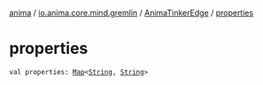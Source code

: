 [anima](../../index.md) / [io.anima.core.mind.gremlin](../index.md) / [AnimaTinkerEdge](index.md) / [properties](./properties.md)

# properties

`val properties: `[`Map`](https://kotlinlang.org/api/latest/jvm/stdlib/kotlin.collections/-map/index.html)`<`[`String`](https://kotlinlang.org/api/latest/jvm/stdlib/kotlin/-string/index.html)`, `[`String`](https://kotlinlang.org/api/latest/jvm/stdlib/kotlin/-string/index.html)`>`